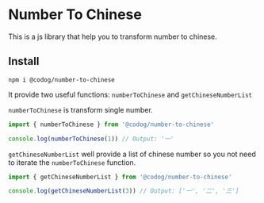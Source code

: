 # Number To Chinese

This is a js library that help you to transform number to chinese.

## Install

```
npm i @codog/number-to-chinese
```

It provide two useful functions: `numberToChinese` and `getChineseNumberList`

`numberToChinese` is transform single number.

```js
import { numberToChinese } from '@codog/number-to-chinese'

console.log(numberToChinese(1)) // Output: '一'
```

`getChineseNumberList` well provide a list of chinese number so you not need to iterate the `numberToChinese` function.

```js
import { getChineseNumberList } from '@codog/number-to-chinese'

console.log(getChineseNumberList(3)) // Output: ['一', '二', '三']
```
